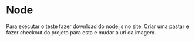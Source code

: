 # Node
Para executar o teste fazer download do node.js no site.
Criar uma pastar e fazer checkout do projeto para esta e mudar a url da imagem.
